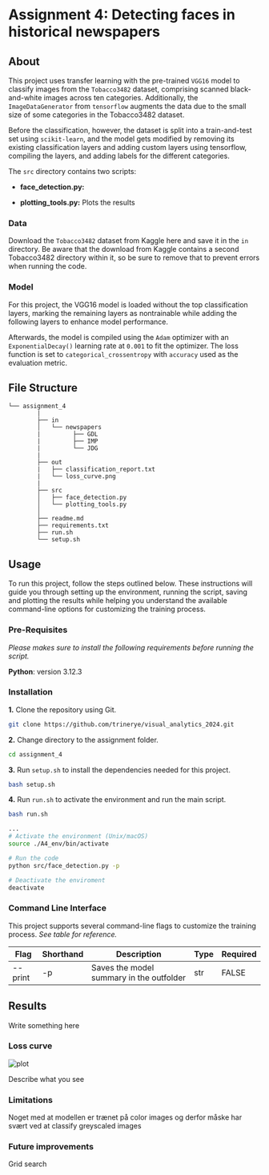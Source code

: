 # Assignment 4: Detecting faces in historical newspapers

## About

This project uses transfer learning with the pre-trained ``VGG16`` model to classify images from the ``Tobacco3482`` dataset, comprising scanned black-and-white images across ten categories. Additionally, the ``ImageDataGenerator`` from ``tensorflow`` augments the data due to the small size of some categories in the Tobacco3482 dataset.

Before the classification, however, the dataset is split into a train-and-test set using ``scikit-learn``, and the model gets modified by removing its existing classification layers and adding custom layers using tensorflow, compiling the layers, and adding labels for the different categories.  

The ``src`` directory contains two scripts:

- **face_detection.py:** 

- **plotting_tools.py:** Plots the results 


### Data

Download the ``Tobacco3482`` dataset from Kaggle here and save it in the ``in`` directory. Be aware that the download from Kaggle contains a second Tobacco3482 directory within it, so be sure to remove that to prevent errors when running the code. 

### Model

For this project, the VGG16 model is loaded without the top classification layers, marking the remaining layers as nontrainable while adding the following layers to enhance model performance. 


Afterwards, the model is compiled using the ``Adam`` optimizer with an ``ExponentialDecay()`` learning rate at ``0.001`` to fit the optimizer. The loss function is set to ``categorical_crossentropy`` with ``accuracy`` used as the evaluation metric.

##  File Structure

```
└── assignment_4
        |
        ├── in
        │   └── newspapers
        |         ├── GDL
        |         ├── IMP      
        |         └── JDG  
        |
        ├── out
        |   ├── classification_report.txt
        |   └── loss_curve.png
        |
        ├── src
        │   ├── face_detection.py
        │   └── plotting_tools.py
        │     
        ├── readme.md
        ├── requirements.txt
        ├── run.sh
        └── setup.sh
```
## Usage

To run this project, follow the steps outlined below. These instructions will guide you through setting up the environment, running the script, saving and plotting the results while helping you understand the available command-line options for customizing the training process. 

### Pre-Requisites

*Please makes sure to install the following requirements before running the script.*

**Python**: version 3.12.3

### Installation

**1.** Clone the repository using Git.
```sh
git clone https://github.com/trinerye/visual_analytics_2024.git
```

**2.** Change directory to the assignment folder.
```sh
cd assignment_4
```

**3.** Run ``setup.sh`` to install the dependencies needed for this project. 
```sh
bash setup.sh
```
**4.** Run ``run.sh`` to activate the environment and run the main script. 
```sh
bash run.sh
```
```sh
...
# Activate the environment (Unix/macOS)
source ./A4_env/bin/activate

# Run the code
python src/face_detection.py -p 

# Deactivate the enviroment
deactivate
```

### Command Line Interface  

This project supports several command-line flags to customize the training process. *See table for reference.*

|Flag      |Shorthand|Description                                |Type|Required|
|----------|---------|-------------------------------------------|----|--------|
| --print  | -p      |Saves the model summary in the outfolder   |str |FALSE   |

## Results 

Write something here

### Loss curve

![plot](out/loss_curve.png)

Describe what you see

### Limitations

Noget med at modellen er trænet på color images og derfor måske har svært ved at classify greyscaled images

### Future improvements 

Grid search




